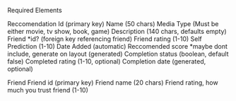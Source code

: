 Required Elements

  Reccomendation
    Id (primary key)
    Name (50 chars)
    Media Type (Must be either movie, tv show, book, game)
    Description (140 chars, defaults empty)
    Friend *id? (foreign key referencing friend)
    Friend rating (1-10)
    Self Prediction (1-10)
    Date Added (automatic)
    Reccomended score *maybe dont include, generate on layout (generated)
    Completion status (boolean, default false)
    Completed rating (1-10, optional)
    Completion date (generated, optional)

  Friend
    Friend id (primary key)
    Friend name (20 chars)
    Friend rating, how much you trust friend (1-10)

